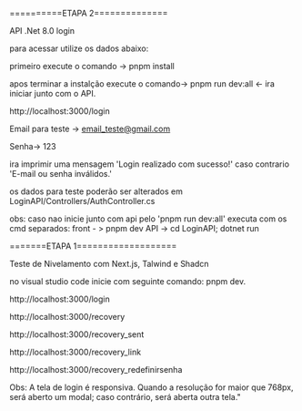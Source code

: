 ==========ETAPA 2==============

API .Net 8.0 login

para acessar utilize os dados abaixo:

primeiro execute o comando ->  pnpm install

apos terminar a instalção execute o comando-> pnpm run dev:all  <- ira iniciar junto com o API.

http://localhost:3000/login

Email para teste -> email_teste@gmail.com

Senha-> 123

ira imprimir uma mensagem 'Login realizado com sucesso!' caso contrario 'E-mail ou senha inválidos.'

os dados para teste poderão ser alterados em LoginAPI/Controllers/AuthController.cs

obs: caso nao inicie junto com api pelo 'pnpm run dev:all' executa com os cmd separados:
front - > pnpm dev
API -> cd LoginAPI; dotnet run

=======ETAPA 1===================

Teste de Nivelamento com Next.js, Talwind e Shadcn

no visual studio code inicie com seguinte comando: pnpm dev.

http://localhost:3000/login

http://localhost:3000/recovery

http://localhost:3000/recovery_sent

http://localhost:3000/recovery_link

http://localhost:3000/recovery_redefinirsenha

Obs: A tela de login é responsiva. Quando a resolução for maior que 768px, será aberto um modal; caso contrário, será aberta outra tela."
